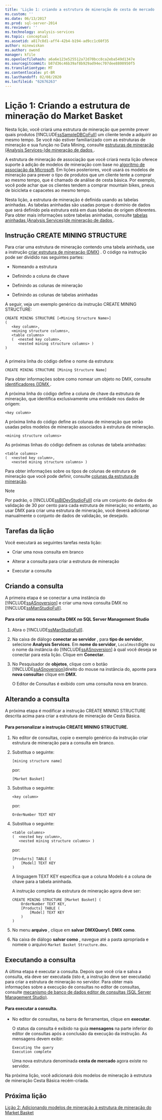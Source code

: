 ```yaml
---
title: 'Lição 1: criando a estrutura de mineração de cesta de mercado | Microsoft Docs'
ms.custom: ''
ms.date: 06/13/2017
ms.prod: sql-server-2014
ms.reviewer: ''
ms.technology: analysis-services
ms.topic: conceptual
ms.assetid: a817c8d1-aff4-42b4-b194-ad9cc1c60f35
author: minewiskan
ms.author: owend
manager: kfile
ms.openlocfilehash: a6a6e123e525512a72d70bcc8ca2eba549d1347e
ms.sourcegitcommit: b87d36c46b39af8b929ad94ec707dee8800950f5
ms.translationtype: MT
ms.contentlocale: pt-BR
ms.lasthandoff: 02/08/2020
ms.locfileid: "62676263"
---
```

# <a name="lesson-1-creating-the-market-basket-mining-structure"></a>Lição 1: Criando a estrutura de mineração do Market Basket
  Nesta lição, você criará uma estrutura de mineração que permite prever quais produtos [!INCLUDE[ssSampleDBCoFull](../includes/sssampledbcofull-md.md)] um cliente tende a adquirir ao mesmo tempo. Se você não estiver familiarizado com as estruturas de mineração e sua função no Data Mining, consulte [estruturas de mineração &#40;Analysis Services-&#41;de mineração de dados ](../../2014/analysis-services/data-mining/mining-structures-analysis-services-data-mining.md).  
  
 A estrutura de mineração de associação que você criará nesta lição oferece suporte à adição de modelos de mineração com base no [algoritmo de associação da Microsoft](../../2014/analysis-services/data-mining/microsoft-association-algorithm.md). Em lições posteriores, você usará os modelos de mineração para prever o tipo de produtos que um cliente tente a comprar ao mesmo tempo, que é chamado de análise de cesta básica. Por exemplo, você pode achar que os clientes tendem a comprar mountain bikes, pneus de bicicleta e capacetes ao mesmo tempo.  
  
 Nesta lição, a estrutura de mineração é definida usando as tabelas aninhadas. As tabelas aninhadas são usadas porque o domínio de dados que será definido pela estrutura está em duas tabelas de origem diferentes. Para obter mais informações sobre tabelas aninhadas, consulte [tabelas aninhadas &#40;Analysis Services&#41;de mineração de dados ](../../2014/analysis-services/data-mining/nested-tables-analysis-services-data-mining.md).  
  
## <a name="create-mining-structure-statement"></a>Instrução CREATE MINING STRUCTURE  
 Para criar uma estrutura de mineração contendo uma tabela aninhada, use a instrução [criar estrutura de mineração &#40;DMX&#41;](/sql/dmx/create-mining-structure-dmx) . O código na instrução pode ser dividido nas seguintes partes:  
  
-   Nomeando a estrutura  
  
-   Definindo a coluna de chave  
  
-   Definindo as colunas de mineração  
  
-   Definindo as colunas de tabelas aninhadas  
  
 A seguir, veja um exemplo genérico da instrução CREATE MINING STRUCTURE:  
  
```  
CREATE MINING STRUCTURE [<Mining Structure Name>]  
(  
   <key column>,  
   <mining structure columns>,  
   <table columns>  
   (  <nested key column>,  
      <nested mining structure columns> )  
)  
  
```  
  
 A primeira linha do código define o nome da estrutura:  
  
```  
CREATE MINING STRUCTURE [Mining Structure Name]  
```  
  
 Para obter informações sobre como nomear um objeto no DMX, consulte [identificadores &#40;&#41;DMX ](/sql/dmx/identifiers-dmx).  
  
 A próxima linha do código define a coluna de chave da estrutura de mineração, que identifica exclusivamente uma entidade nos dados de origem:  
  
```  
<key column>  
```  
  
 A próxima linha do código define as colunas de mineração que serão usadas pelos modelos de mineração associados à estrutura de mineração.  
  
```  
<mining structure columns>  
```  
  
 As próximas linhas do código definem as colunas de tabela aninhadas:  
  
```  
<table columns>  
(  <nested key column>,  
   <nested mining structure columns> )  
```  
  
 Para obter informações sobre os tipos de colunas de estrutura de mineração que você pode definir, consulte [colunas da estrutura de mineração](../../2014/analysis-services/data-mining/mining-structure-columns.md).  
  
> [!NOTE]  
>  Por padrão, o [!INCLUDE[ssBIDevStudioFull](../includes/ssbidevstudiofull-md.md)] cria um conjunto de dados de validação de 30 por cento para cada estrutura de mineração; no entanto, ao usar DMX para criar uma estrutura de mineração, você deverá adicionar manualmente o conjunto de dados de validação, se desejado.  
  
## <a name="lesson-tasks"></a>Tarefas da lição  
 Você executará as seguintes tarefas nesta lição:  
  
-   Criar uma nova consulta em branco  
  
-   Alterar a consulta para criar a estrutura de mineração  
  
-   Executar a consulta  
  
## <a name="creating-the-query"></a>Criando a consulta  
 A primeira etapa é se conectar a uma instância do [!INCLUDE[ssASnoversion](../includes/ssasnoversion-md.md)] e criar uma nova consulta DMX no [!INCLUDE[ssManStudioFull](../includes/ssmanstudiofull-md.md)].  
  
#### <a name="to-create-a-new-dmx-query-in-sql-server-management-studio"></a>Para criar uma nova consulta DMX no SQL Server Management Studio  
  
1.  Abra o [!INCLUDE[ssManStudioFull](../includes/ssmanstudiofull-md.md)].  
  
2.  Na caixa de diálogo **conectar ao servidor** , para **tipo de servidor**, selecione **Analysis Services**. Em **nome do servidor**, `LocalHost`digite ou o nome da instância do [!INCLUDE[ssASnoversion](../includes/ssasnoversion-md.md)] à qual você deseja se conectar para esta lição. Clique em **Conectar**.  
  
3.  No Pesquisador de **objetos**, clique com o botão [!INCLUDE[ssASnoversion](../includes/ssasnoversion-md.md)]direito do mouse na instância do, aponte para **nova consulta**e clique em **DMX**.  
  
     O Editor de Consultas é exibido com uma consulta nova em branco.  
  
## <a name="altering-the-query"></a>Alterando a consulta  
 A próxima etapa é modificar a instrução CREATE MINING STRUCTURE descrita acima para criar a estrutura de mineração de Cesta Básica.  
  
#### <a name="to-customize-the-create-mining-structure-statement"></a>Para personalizar a instrução CREATE MINING STRUCTURE.  
  
1.  No editor de consultas, copie o exemplo genérico da instrução criar estrutura de mineração para a consulta em branco.  
  
2.  Substitua o seguinte:  
  
    ```  
    [mining structure name]   
    ```  
  
     por:  
  
    ```  
    [Market Basket]  
    ```  
  
3.  Substitua o seguinte:  
  
    ```  
    <key column>  
    ```  
  
     por:  
  
    ```  
    OrderNumber TEXT KEY  
    ```  
  
4.  Substitua o seguinte:  
  
    ```  
    <table columns>  
    (  <nested key column>,  
       <nested mining structure columns> )  
    ```  
  
     por:  
  
    ```  
    [Products] TABLE (  
        [Model] TEXT KEY  
    )  
    ```  
  
     A linguagem TEXT KEY especifica que a coluna Modelo é a coluna de chave para a tabela aninhada.  
  
     A instrução completa da estrutura de mineração agora deve ser:  
  
    ```  
    CREATE MINING STRUCTURE [Market Basket] (  
        OrderNumber TEXT KEY,  
        [Products] TABLE (  
            [Model] TEXT KEY  
        )  
    )  
    ```  
  
5.  No menu **arquivo** , clique em **salvar DMXQuery1. DMX como**.  
  
6.  Na caixa de diálogo **salvar como** , navegue até a pasta apropriada e nomeie o arquivo `Market Basket Structure.dmx`.  
  
## <a name="executing-the-query"></a>Executando a consulta  
 A última etapa é executar a consulta. Depois que você cria e salva a consulta, ela deve ser executada (isto é, a instrução deve ser executada) para criar a estrutura de mineração no servidor. Para obter mais informações sobre a execução de consultas no editor de consultas, consulte [mecanismo de banco de dados editor de consultas &#40;SQL Server Management Studio&#41;](../relational-databases/scripting/database-engine-query-editor-sql-server-management-studio.md).  
  
#### <a name="to-execute-the-query"></a>Para executar a consulta.  
  
-   No editor de consultas, na barra de ferramentas, clique em **executar**.  
  
     O status da consulta é exibido na guia **mensagens** na parte inferior do editor de consultas após a conclusão da execução da instrução. As mensagens devem exibir:  
  
    ```  
    Executing the query   
    Execution complete  
    ```  
  
     Uma nova estrutura denominada **cesta de mercado** agora existe no servidor.  
  
 Na próxima lição, você adicionará dois modelos de mineração à estrutura de mineração Cesta Básica recém-criada.  
  
## <a name="next-lesson"></a>Próxima lição  
 [Lição 2: Adicionando modelos de mineração à estrutura de mineração do Market Basket](../../2014/tutorials/lesson-2-adding-mining-models-to-the-market-basket-mining-structure.md)  
  
  
